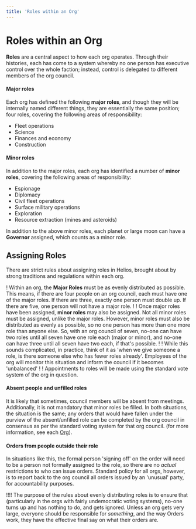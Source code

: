 ```yaml
---
title: 'Roles within an Org'
---
```


# Roles within an Org

**Roles** are a central aspect to how each org operates. Through their histories, each has come to a system whereby no one person has executive control over the whole faction; instead, control is delegated to different members of the org council.

#### Major roles

Each org has defined the following **major roles**, and though they will be internally named different things, they are essentially the same position; four roles, covering the following areas of responsibility:

+ Fleet operations
+ Science
+ Finances and economy
+ Construction

#### Minor roles

In addition to the major roles, each org has identified a number of **minor roles**, covering the following areas of responsibility:

+ Espionage
+ Diplomacy
+ Civil fleet operations
+ Surface military operations
+ Exploration
+ Resource extraction (mines and asteroids)

In addition to the above minor roles, each planet or large moon can have a **Governor** assigned, which counts as a minor role.

## Assigning Roles

There are strict rules about assigning roles in Helios, brought about by strong traditions and regulations within each org.

! Within an org, the **Major Roles** must be as evenly distributed as possible. This means, if there are four people on an org council, each must have one of the major roles. If there are three, exactly one person must double up. If there are five, one person will not have a major role.
!
! Once major roles have been assigned, **minor roles** may also be assigned. Not all minor roles must be assigned, unlike the major roles. However, minor roles must also be distributed as evenly as possible, so no one person has more than one more role than anyone else. So, with an org council of seven, no-one can have two roles until all seven have one role each (major or minor), and no-one can have three until all seven have two each, if that's possible.
!
! While this sounds complicated, in practice, think of it as 'when we give someone a role, is there someone else who has fewer roles already'. Employees of the org will monitor this situation and inform the council if it becomes 'unbalanced'
!
! Appointments to roles will be made using the standard vote system of the org in question.

#### Absent people and unfilled roles

It is likely that sometimes, council members will be absent from meetings. Additionally, it is not mandatory that minor roles be filled. In both situations, the situation is the same; any orders that would have fallen under the purview of the absent/unfilled role can be completed by the org council in consensus as per the standard voting system for that org council. (for more information, see each [Org](/orgs)).

#### Orders from people outside their role

In situations like this, the formal person 'signing off' on the order will need to be a person not formally assigned to the role, so there are no _actual_ restrictions to who can issue orders. Standard policy for all orgs, however, is to report back to the org council all orders issued by an 'unusual' party, for accountability purposes.

!!!! The purpose of the rules about evenly distributing roles is to ensure that (particularly in the orgs with fairly undemocratic voting systems), no-one turns up and has nothing to do, and gets ignored. Unless an org gets very large, everyone should be responsible for _something_, and the way Orders work, they have the effective final say on what their orders are.

